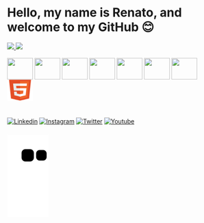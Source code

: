 # Hello, my name is Renato, and welcome to my GitHub 😊

<div align="">
  <a href="https://github.com/brennosullivan">
    <img height="145em" src="https://github-readme-stats.vercel.app/api?username=Renatmf5&count_private=true&include_all_commits=true&show_icons=true&theme=dracula&hide_border=false&show_owner=true"/>
    <img height="145em" src="https://github-readme-stats.vercel.app/api/top-langs/?username=Renatmf5&theme=dracula&hide_border=false&&layout=compact"/>
  </a>
</div>

<div style="display: inline_block"><br>
  
  <img align="center" height="50" width="60" src="https://cdn.jsdelivr.net/gh/devicons/devicon/icons/python/python-original.svg" />
          
  <img align="center" height="50" width="60" src="https://cdn.jsdelivr.net/gh/devicons/devicon/icons/mysql/mysql-original-wordmark.svg" />
 
  <img align="center" height="50" width="60" src="https://cdn.jsdelivr.net/gh/devicons/devicon/icons/amazonwebservices/amazonwebservices-original.svg" />
  
  
  <img align="center" height="50" width="60" src="https://cdn.jsdelivr.net/gh/devicons/devicon/icons/git/git-original.svg" />
  
  <img align="center" height="50" width="60" src="https://cdn.jsdelivr.net/gh/devicons/devicon/icons/linux/linux-original.svg" />
  
  <img align="center" height="50" width="60" src="https://cdn.jsdelivr.net/gh/devicons/devicon/icons/mongodb/mongodb-original.svg" />

  <img align="center" height="50" width="60" src="https://cdn.jsdelivr.net/gh/devicons/devicon/icons/r/r-original.svg" />        
          
  <img align="center" height="50" width="60" src="https://raw.githubusercontent.com/devicons/devicon/master/icons/html5/html5-original.svg">

</div>

#

[![Linkedin](https://img.shields.io/badge/LinkedIn-0077B5?style=for-the-badge&logo=linkedin&logoColor=white)](https://www.linkedin.com/in/brenno-sullivan-662372185/)
[![Instagram](https://img.shields.io/badge/Instagram-E4405F?style=for-the-badge&logo=instagram&logoColor=white)](https://www.instagram.com/brenno.varos/)
[![Twitter](https://img.shields.io/badge/Twitter-1DA1F2?style=for-the-badge&logo=twitter&logoColor=white)](https://twitter.com/BrennoSullivan)
[![Youtube](https://img.shields.io/badge/YouTube-FF0000?style=for-the-badge&logo=youtube&logoColor=white)](https://www.youtube.com/@varos-programacao)


###

 ![Snake animation](https://github.com/brennosullivan/brennosullivan/blob/output/github-contribution-grid-snake.svg)

